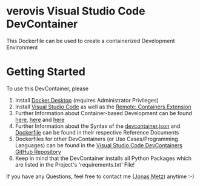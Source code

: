 # verovis Visual Studio Code DevContainer
This Dockerfile can be used to create a containerized Development Environment

# Getting Started
To use this DevContainer, please
1.  Install [Docker Desktop](https://www.docker.com/products/docker-desktop) (requires Administrator Privileges)
2.  Install [Visual Studio Code](https://code.visualstudio.com/) as well as the [Remote: Containers Extension](https://marketplace.visualstudio.com/items?itemName=ms-vscode-remote.remote-containers)
3.  Further Information about Container-based Development can be found [here](https://code.visualstudio.com/docs/remote/containers), [here](https://code.visualstudio.com/docs/remote/containers-tutorial) and [here](https://code.visualstudio.com/docs/remote/containers-advanced)
4.  Further Information about the Syntax of the [devcontainer.json](https://code.visualstudio.com/docs/remote/devcontainerjson-reference) and [Dockerfile](https://docs.docker.com/engine/reference/builder/) can be found in their respective Reference Documents
5.  Dockerfiles for other DevContainers (or Use Cases/Programming Languages) can be found in the [Visual Studio Code DevContainers GitHub Repository](https://github.com/microsoft/vscode-dev-containers/tree/master/containers)
6.  Keep in mind that the DevContainer installs all Python Packages which are listed in the Project's 'requirements.txt' File!

If you have any Questions, feel free to contact me ([Jonas Metz](mailto:jmetz@verovis.com)) anytime :-)